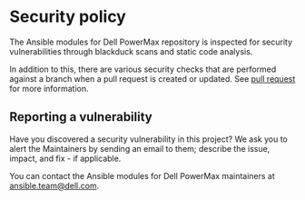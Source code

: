 <!--
Copyright (c) 2022 Dell Inc., or its subsidiaries. All Rights Reserved.

Licensed under the Apache License, Version 2.0 (the "License");
you may not use this file except in compliance with the License.
You may obtain a copy of the License at

    http://www.apache.org/licenses/LICENSE-2.0
-->

# Security policy

The Ansible modules for Dell PowerMax repository is inspected for security vulnerabilities through blackduck scans and static code analysis.

In addition to this, there are various security checks that are performed against a branch when a pull request is created or updated. See [pull request](https://github.com/dell/ansible-powermax/blob/2.2.1/docs/CONTRIBUTING.md#Pull-requests) for more information.

## Reporting a vulnerability

Have you discovered a security vulnerability in this project?
We ask you to alert the Maintainers by sending an email to them; describe the issue, impact, and fix - if applicable.

You can contact the Ansible modules for Dell PowerMax maintainers at ansible.team@dell.com.
